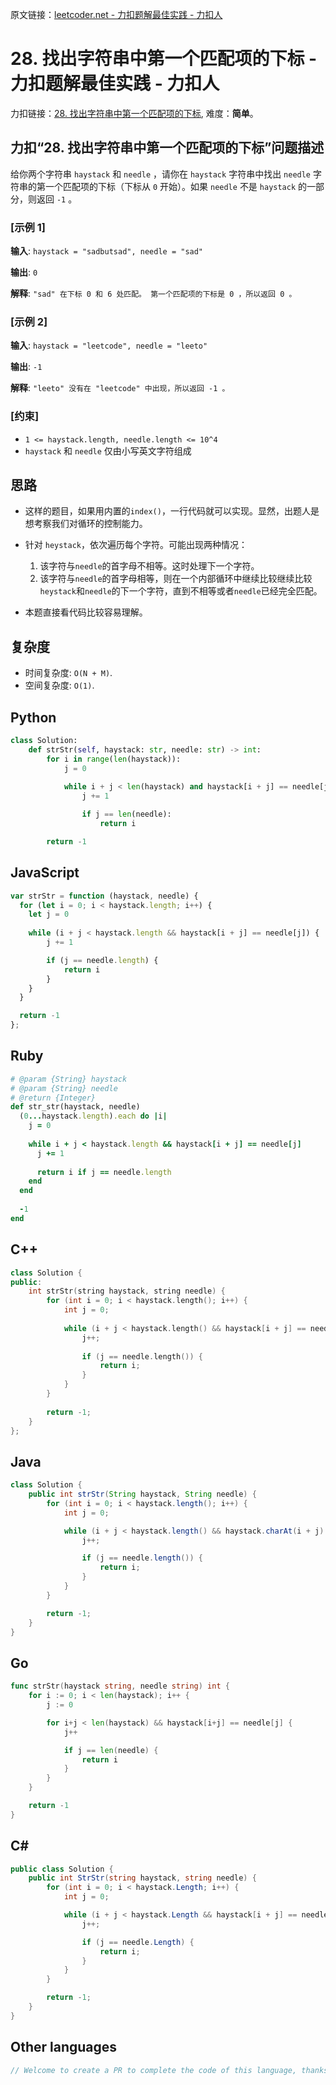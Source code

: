 原文链接：[leetcoder.net - 力扣题解最佳实践 - 力扣人](https://leetcoder.net/zh/leetcode/28-find-the-index-of-the-first-occurrence-in-a-string)

# 28. 找出字符串中第一个匹配项的下标 - 力扣题解最佳实践 - 力扣人

力扣链接：[28. 找出字符串中第一个匹配项的下标](https://leetcode.cn/problems/find-the-index-of-the-first-occurrence-in-a-string), 难度：**简单**。

## 力扣“28. 找出字符串中第一个匹配项的下标”问题描述

给你两个字符串 `haystack` 和 `needle` ，请你在 `haystack` 字符串中找出 `needle` 字符串的第一个匹配项的下标（下标从 `0` 开始）。如果 `needle` 不是 `haystack` 的一部分，则返回 `-1` 。

### [示例 1]

**输入**: `haystack = "sadbutsad", needle = "sad"`

**输出**: `0`

**解释**: `"sad" 在下标 0 和 6 处匹配。
第一个匹配项的下标是 0 ，所以返回 0 。`

### [示例 2]

**输入**: `haystack = "leetcode", needle = "leeto"`

**输出**: `-1`

**解释**: `"leeto" 没有在 "leetcode" 中出现，所以返回 -1 。`

### [约束]

- `1 <= haystack.length, needle.length <= 10^4`
- `haystack` 和 `needle` 仅由小写英文字符组成

## 思路

- 这样的题目，如果用内置的`index()`，一行代码就可以实现。显然，出题人是想考察我们对循环的控制能力。
- 针对 `heystack`，依次遍历每个字符。可能出现两种情况：
	1. 该字符与`needle`的首字母不相等。这时处理下一个字符。
	2. 该字符与`needle`的首字母相等，则在一个内部循环中继续比较继续比较`heystack`和`needle`的下一个字符，直到不相等或者`needle`已经完全匹配。

- 本题直接看代码比较容易理解。

## 复杂度

- 时间复杂度: `O(N + M)`.
- 空间复杂度: `O(1)`.

## Python

```python
class Solution:
    def strStr(self, haystack: str, needle: str) -> int:
        for i in range(len(haystack)):
            j = 0
            
            while i + j < len(haystack) and haystack[i + j] == needle[j]:
                j += 1

                if j == len(needle):
                    return i

        return -1
```

## JavaScript

```javascript
var strStr = function (haystack, needle) {
  for (let i = 0; i < haystack.length; i++) {
    let j = 0
            
    while (i + j < haystack.length && haystack[i + j] == needle[j]) {
        j += 1

        if (j == needle.length) {
            return i
        }
    }
  }

  return -1
};
```

## Ruby

```ruby
# @param {String} haystack
# @param {String} needle
# @return {Integer}
def str_str(haystack, needle)
  (0...haystack.length).each do |i|
    j = 0
    
    while i + j < haystack.length && haystack[i + j] == needle[j]
      j += 1
      
      return i if j == needle.length
    end
  end
  
  -1
end
```

## C++

```cpp
class Solution {
public:
    int strStr(string haystack, string needle) {
        for (int i = 0; i < haystack.length(); i++) {
            int j = 0;
            
            while (i + j < haystack.length() && haystack[i + j] == needle[j]) {
                j++;
                
                if (j == needle.length()) {
                    return i;
                }
            }
        }
        
        return -1;
    }
};
```

## Java

```java
class Solution {
    public int strStr(String haystack, String needle) {
        for (int i = 0; i < haystack.length(); i++) {
            int j = 0;

            while (i + j < haystack.length() && haystack.charAt(i + j) == needle.charAt(j)) {
                j++;

                if (j == needle.length()) {
                    return i;
                }
            }
        }

        return -1;
    }
}
```

## Go

```go
func strStr(haystack string, needle string) int {
    for i := 0; i < len(haystack); i++ {
        j := 0

        for i+j < len(haystack) && haystack[i+j] == needle[j] {
            j++

            if j == len(needle) {
                return i
            }
        }
    }

    return -1
}
```

## C#

```csharp
public class Solution {
    public int StrStr(string haystack, string needle) {
        for (int i = 0; i < haystack.Length; i++) {
            int j = 0;

            while (i + j < haystack.Length && haystack[i + j] == needle[j]) {
                j++;

                if (j == needle.Length) {
                    return i;
                }
            }
        }

        return -1;
    }
}
```

## Other languages

```java
// Welcome to create a PR to complete the code of this language, thanks!
```

